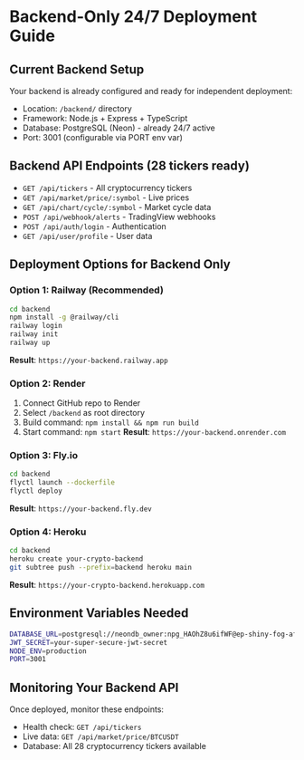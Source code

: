 # Backend-Only 24/7 Deployment Guide

## Current Backend Setup
Your backend is already configured and ready for independent deployment:
- Location: `/backend/` directory
- Framework: Node.js + Express + TypeScript
- Database: PostgreSQL (Neon) - already 24/7 active
- Port: 3001 (configurable via PORT env var)

## Backend API Endpoints (28 tickers ready)
- `GET /api/tickers` - All cryptocurrency tickers
- `GET /api/market/price/:symbol` - Live prices
- `GET /api/chart/cycle/:symbol` - Market cycle data
- `POST /api/webhook/alerts` - TradingView webhooks
- `POST /api/auth/login` - Authentication
- `GET /api/user/profile` - User data

## Deployment Options for Backend Only

### Option 1: Railway (Recommended)
```bash
cd backend
npm install -g @railway/cli
railway login
railway init
railway up
```
**Result**: `https://your-backend.railway.app`

### Option 2: Render
1. Connect GitHub repo to Render
2. Select `/backend` as root directory
3. Build command: `npm install && npm run build`
4. Start command: `npm start`
**Result**: `https://your-backend.onrender.com`

### Option 3: Fly.io
```bash
cd backend
flyctl launch --dockerfile
flyctl deploy
```
**Result**: `https://your-backend.fly.dev`

### Option 4: Heroku
```bash
cd backend
heroku create your-crypto-backend
git subtree push --prefix=backend heroku main
```
**Result**: `https://your-crypto-backend.herokuapp.com`

## Environment Variables Needed
```bash
DATABASE_URL=postgresql://neondb_owner:npg_HAOhZ8u6ifWF@ep-shiny-fog-af27tg3h.c-2.us-west-2.aws.neon.tech/neondb?sslmode=require
JWT_SECRET=your-super-secure-jwt-secret
NODE_ENV=production
PORT=3001
```

## Monitoring Your Backend API
Once deployed, monitor these endpoints:
- Health check: `GET /api/tickers`
- Live data: `GET /api/market/price/BTCUSDT`
- Database: All 28 cryptocurrency tickers available